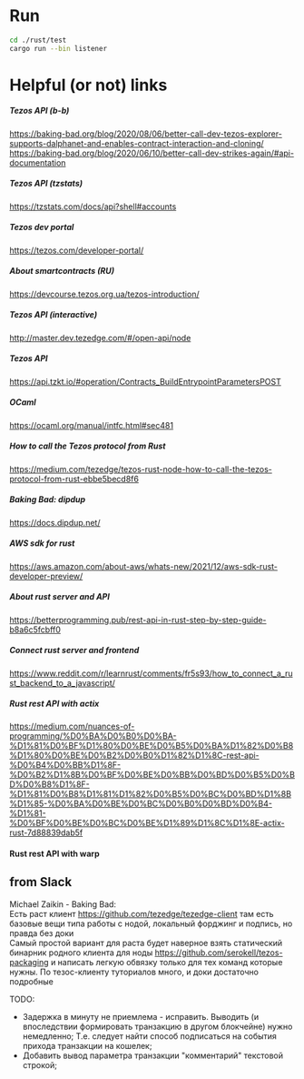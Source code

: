 ﻿# Run    
```bash  
cd ./rust/test  
cargo run --bin listener  
```  
  
# Helpful (or not) links  
##### Tezos API (b-b)  
https://baking-bad.org/blog/2020/08/06/better-call-dev-tezos-explorer-supports-dalphanet-and-enables-contract-interaction-and-cloning/  
https://baking-bad.org/blog/2020/06/10/better-call-dev-strikes-again/#api-documentation  
##### Tezos API (tzstats)  
https://tzstats.com/docs/api?shell#accounts  
##### Tezos dev portal  
https://tezos.com/developer-portal/  
##### About smartcontracts (RU)  
https://devcourse.tezos.org.ua/tezos-introduction/  
##### Tezos API (interactive)  
http://master.dev.tezedge.com/#/open-api/node  
##### Tezos API  
https://api.tzkt.io/#operation/Contracts_BuildEntrypointParametersPOST  
##### OCaml  
https://ocaml.org/manual/intfc.html#sec481  
##### How to call the Tezos protocol from Rust  
https://medium.com/tezedge/tezos-rust-node-how-to-call-the-tezos-protocol-from-rust-ebbe5becd8f6  
##### Baking Bad: dipdup  
https://docs.dipdup.net/  
##### AWS sdk for rust  
https://aws.amazon.com/about-aws/whats-new/2021/12/aws-sdk-rust-developer-preview/  
##### About rust server and API  
https://betterprogramming.pub/rest-api-in-rust-step-by-step-guide-b8a6c5fcbff0  
##### Connect rust server and frontend  
https://www.reddit.com/r/learnrust/comments/fr5s93/how_to_connect_a_rust_backend_to_a_javascript/  
##### Rust rest API with actix  
https://medium.com/nuances-of-programming/%D0%BA%D0%B0%D0%BA-%D1%81%D0%BF%D1%80%D0%BE%D0%B5%D0%BA%D1%82%D0%B8%D1%80%D0%BE%D0%B2%D0%B0%D1%82%D1%8C-rest-api-%D0%B4%D0%BB%D1%8F-%D0%B2%D1%8B%D0%BF%D0%BE%D0%BB%D0%BD%D0%B5%D0%BD%D0%B8%D1%8F-%D1%81%D0%B8%D1%81%D1%82%D0%B5%D0%BC%D0%BD%D1%8B%D1%85-%D0%BA%D0%BE%D0%BC%D0%B0%D0%BD%D0%B4-%D1%81-%D0%BF%D0%BE%D0%BC%D0%BE%D1%89%D1%8C%D1%8E-actix-rust-7d88839dab5f  
#### Rust rest API with warp  
  
## from Slack    
Michael Zaikin - Baking Bad:  
Есть раст клиент https://github.com/tezedge/tezedge-client там есть базовые вещи типа работы с нодой, локальный форджинг и подпись, но правда без доки  
Самый простой вариант для раста будет наверное взять статический бинарник родного клиента для ноды https://github.com/serokell/tezos-packaging и написать легкую обвязку только для тех команд которые нужны.
По тезос-клиенту туториалов много, и доки достаточно подробные  
  
TODO:  
- Задержка в минуту не приемлема - исправить. Выводить (и впоследствии формировать транзакцию в другом блокчейне)
нужно немедленно; Т.е. следует найти способ подписаться на события прихода транзакции на кошелек;  
- Добавить вывод параметра транзакции "комментарий" текстовой строкой;  
  
  
  
